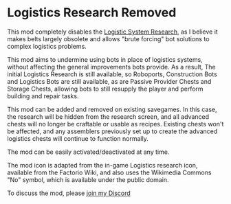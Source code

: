 Logistics Research Removed
==============

This mod completely disables the [Logistic System
Research](https://wiki.factorio.com/Logistic_system_(research)), as I believe
it makes belts largely obsolete and allows "brute forcing" bot solutions to
complex logistics problems.

This mod aims to undermine using bots in place of logistics systems, without
affecting the general improvements bots provide. As a result, The initial
Logistics Research is still available, so Roboports, Construction
Bots and Logistics Bots are still available, as are Passive Provider Chests and
Storage Chests, allowing bots to still resupply the player and perform building and repair tasks.

This mod can be added and removed on existing savegames. In this case, the research will be
hidden from the research screen, and all advanced chests will no longer be
craftable or usable as recipes. Existing chests won't be affected, and any
assemblers previously set up to create the advanced logistics chests will continue to
function normally.

The mod can be easily activated/deactivated at any time.

The mod icon is adapted from the in-game Logistics research icon, available
from the Factorio Wiki, and also uses the Wikimedia Commons
"No" symbol, which is available under the public domain.

To discuss the mod, please [join my Discord](https://discord.gg/2zRvrBXb6W)
